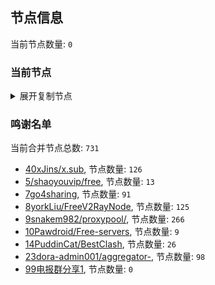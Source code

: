 
## 节点信息
当前节点数量: `0`
### 当前节点
<details>
  <summary>展开复制节点</summary>

    

</details>

### 鸣谢名单
当前合并节点总数: `731`
- [40xJins/x.sub](https://github.com/0xJins/x.sub), 节点数量: `126`
- [5/shaoyouvip/free](https://github.com/shaoyouvip/free), 节点数量: `13`
- [7go4sharing](https://github.com/go4sharing), 节点数量: `91`
- [8yorkLiu/FreeV2RayNode](https://github.com/yorkLiu/FreeV2RayNode), 节点数量: `125`
- [9snakem982/proxypool/](https://github.com/snakem982/proxypool/), 节点数量: `266`
- [10Pawdroid/Free-servers](https://github.com/Pawdroid/Free-servers), 节点数量: `9`
- [14PuddinCat/BestClash](https://github.com/PuddinCat/BestClash), 节点数量: `26`
- [23dora-admin001/aggregator-](https://github.com/dora-admin001/aggregator-), 节点数量: `98`
- [99电报群分享1](https://github.com/cdddbc/getAirport), 节点数量: `0`


